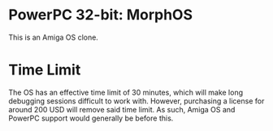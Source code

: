# PowerPC 32-bit: MorphOS

This is an Amiga OS clone.

# Time Limit

The OS has an effective time limit of 30 minutes, which will make long
debugging sessions difficult to work with. However, purchasing a license
for around 200 USD will remove said time limit. As such, Amiga OS and PowerPC
support would generally be before this.

